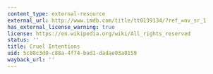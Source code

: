```yaml
---
content_type: external-resource
external_url: http://www.imdb.com/title/tt0139134/?ref_=nv_sr_1
has_external_license_warning: true
license: https://en.wikipedia.org/wiki/All_rights_reserved
status: ''
title: Cruel Intentions
uid: 5c80c3d0-c88a-4f74-bad1-dadae03a0159
wayback_url: ''
---
```

